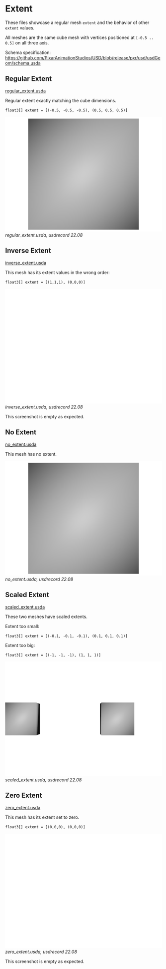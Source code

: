 # Extent

These files showcase a regular mesh `extent` and the behavior of other `extent` values.

All meshes are the same cube mesh with vertices positioned at `[-0.5 .. 0.5]` on all three axis.

Schema specification: <https://github.com/PixarAnimationStudios/USD/blob/release/pxr/usd/usdGeom/schema.usda>

## Regular Extent

[regular_extent.usda](./regular_extent.usda)

Regular extent exactly matching the cube dimensions.

```usda
float3[] extent = [(-0.5, -0.5, -0.5), (0.5, 0.5, 0.5)]
```

![screenshot](screenshots/regular_extent_usdrecord_22.08.png)
_regular_extent.usda, usdrecord 22.08_

## Inverse Extent

[inverse_extent.usda](./inverse_extent.usda)

This mesh has its extent values in the wrong order:

```usda
float3[] extent = [(1,1,1), (0,0,0)]
```

![screenshot](screenshots/inverse_extent_usdrecord_22.08.png)
_inverse_extent.usda, usdrecord 22.08_

This screenshot is empty as expected.

## No Extent

[no_extent.usda](./no_extent.usda)

This mesh has no extent.

![screenshot](screenshots/no_extent_usdrecord_22.08.png)
_no_extent.usda, usdrecord 22.08_

## Scaled Extent

[scaled_extent.usda](./scaled_extent.usda)

These two meshes have scaled extents.

Extent too small:

```usda
float3[] extent = [(-0.1, -0.1, -0.1), (0.1, 0.1, 0.1)]
```

Extent too big:

```usda
float3[] extent = [(-1, -1, -1), (1, 1, 1)]
```

![screenshot](screenshots/scaled_extent_usdrecord_22.08.png)
_scaled_extent.usda, usdrecord 22.08_

## Zero Extent

[zero_extent.usda](./zero_extent.usda)

This mesh has its extent set to zero.

```usda
float3[] extent = [(0,0,0), (0,0,0)]
```

![screenshot](screenshots/zero_extent_usdrecord_22.08.png)
_zero_extent.usda, usdrecord 22.08_

This screenshot is empty as expected.
